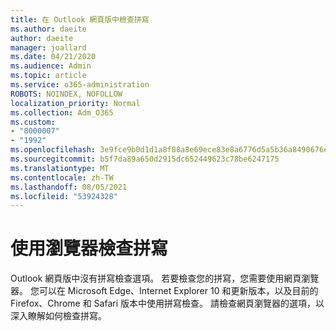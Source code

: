```yaml
---
title: 在 Outlook 網頁版中檢查拼寫
ms.author: daeite
author: daeite
manager: joallard
ms.date: 04/21/2020
ms.audience: Admin
ms.topic: article
ms.service: o365-administration
ROBOTS: NOINDEX, NOFOLLOW
localization_priority: Normal
ms.collection: Adm_O365
ms.custom:
- "8000007"
- "1992"
ms.openlocfilehash: 3e9fce9b0d1d1a8f88a8e69ece83e8a6776d5a5b36a8490676e274b23741052f
ms.sourcegitcommit: b5f7da89a650d2915dc652449623c78be6247175
ms.translationtype: MT
ms.contentlocale: zh-TW
ms.lasthandoff: 08/05/2021
ms.locfileid: "53924328"
---
```

# <a name="use-your-browser-to-check-spelling"></a>使用瀏覽器檢查拼寫

Outlook 網頁版中沒有拼寫檢查選項。 若要檢查您的拼寫，您需要使用網頁瀏覽器。 您可以在 Microsoft Edge、Internet Explorer 10 和更新版本，以及目前的 Firefox、Chrome 和 Safari 版本中使用拼寫檢查。 請檢查網頁瀏覽器的選項，以深入瞭解如何檢查拼寫。